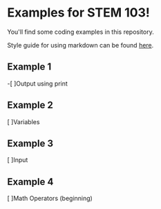 # Examples for STEM 103!
You'll find some coding examples in this repository.

Style guide for using markdown can be found [here](https://docs.github.com/en/get-started/writing-on-github/getting-started-with-writing-and-formatting-on-github/basic-writing-and-formatting-syntax).

## Example 1
-[ ]Output using print

## Example 2 
[ ]Variables

## Example 3 
[ ]Input

## Example 4 
[ ]Math Operators (beginning)
